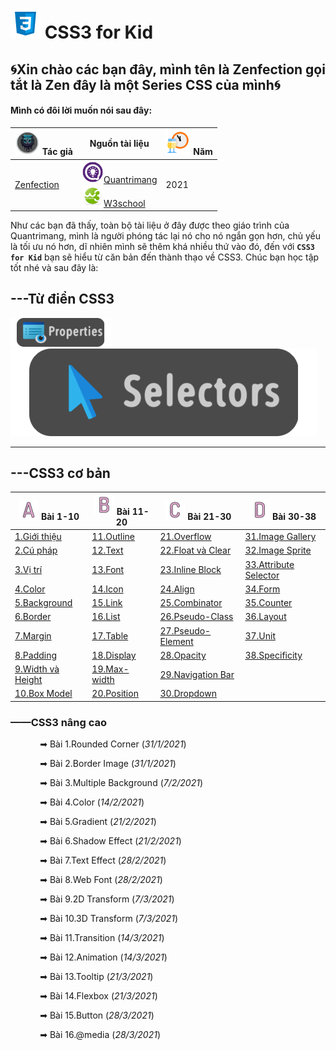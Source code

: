 # ![icons8-css3.png](https://raw.githubusercontent.com/Zenfection/Image/master/2021/01/21-21-56-39-icons8-css3.png) CSS3 for Kid

## 🌀Xin chào các bạn đây, mình tên là Zenfection gọi tắt là Zen đây là một Series CSS của mình🌀

#### Mình có đôi lời muốn nói sau đây:

| <img src="https://raw.githubusercontent.com/Zenfection/Image/master/2021/03/20-14-36-27-logo%20cat.png" title="" alt="logo cat.png" width="40"> Tác giả | Nguồn tài liệu                                                                                                                                                                                                                                                                                                                                                                             | <img src="https://raw.githubusercontent.com/Zenfection/Image/master/2021/03/20-13-59-20-icons8-new_year's_eve.png" title="" alt="icons8-new_year's_eve.png" width="40"> Năm |
| ------------------------------------------------------------------------------------------------------------------------------------------------------- | ------------------------------------------------------------------------------------------------------------------------------------------------------------------------------------------------------------------------------------------------------------------------------------------------------------------------------------------------------------------------------------------ | --------------------------------------------------------------------------------------------------------------------------------------------------------------------------- |
| [Zenfection](https://facebook.com/Zenfection)                                                                                                           | <img src="https://raw.githubusercontent.com/Zenfection/Image/master/2021/07/13-10-12-23-unnamed.png" title="" alt="unnamed.png" width="35">[Quantrimang](http://www.cit.ctu.edu.vn/)<br><img src="https://raw.githubusercontent.com/Zenfection/Image/master/2021/07/13-10-13-19-w3school.png" title="" alt="w3school.png" width="35">[W3school](https://www.w3schools.com/css/default.asp) | 2021                                                                                                                                                                        |

Như các bạn đã thấy, toàn bộ tài liệu ở đây được theo giáo trình của Quantrimang, mình là người phóng tác lại nó cho nó ngắn gọn hơn, chủ yếu là tối ưu nó hơn, dĩ nhiên mình sẽ thêm khá nhiều thứ vào đó, đến với **`CSS3 for Kid`** bạn sẽ hiểu từ căn bản đến thành thạo về CSS3. Chúc bạn học tập tốt nhé và sau đây là: 

## ---Từ điển CSS3

<a href="https://github.com/Zenfection/CSS/blob/master/Reference/Properties.md"><img src="https://raw.githubusercontent.com/Zenfection/Image/master/2021/07/13-13-39-42-property.png" width="160px"><a>
<a href="https://github.com/Zenfection/CSS/blob/master/Reference/Selectors.md"><img src="https://raw.githubusercontent.com/Zenfection/Image/master/2021/07/13-13-42-45-selectors.png"></a>

---

## ---CSS3 cơ bản

| ![icons8-a.png](https://raw.githubusercontent.com/Zenfection/Image/master/2021/07/13-10-18-55-icons8-a.png) Bài 1-10 | ![icons8-b.png](https://raw.githubusercontent.com/Zenfection/Image/master/2021/07/13-10-18-56-icons8-b.png) Bài 11-20 | ![icons8-c.png](https://raw.githubusercontent.com/Zenfection/Image/master/2021/07/13-10-18-58-icons8-c.png) Bài 21-30 | ![icons8-d.png](https://raw.githubusercontent.com/Zenfection/Image/master/2021/07/13-10-18-59-icons8-d.png) Bài 30-38 |
| -------------------------------------------------------------------------------------------------------------------- | --------------------------------------------------------------------------------------------------------------------- | --------------------------------------------------------------------------------------------------------------------- | --------------------------------------------------------------------------------------------------------------------- |
| [1.Giới thiệu](https://github.com/Zenfection/CSS/blob/master/BasicCSS/1.Gioithieu.md)                                | [11.Outline](https://github.com/Zenfection/CSS/blob/master/BasicCSS/11.Outline.md)                                    | [21.Overflow](https://github.com/Zenfection/CSS/blob/master/BasicCSS/21.Overflow.md)                                  | [31.Image Gallery](https://github.com/Zenfection/CSS/blob/master/BasicCSS/31.Image%20Gallery.md)                      |
| [2.Cú pháp](https://github.com/Zenfection/CSS/blob/master/BasicCSS/2.Cuphap.md)                                      | [12.Text](https://github.com/Zenfection/CSS/blob/master/BasicCSS/12.Text.md)                                          | [22.Float và Clear](https://github.com/Zenfection/CSS/blob/master/BasicCSS/22.Float%26Clear.md)                       | [32.Image Sprite](https://github.com/Zenfection/CSS/blob/master/BasicCSS/32.Image%20Sprite.md)                        |
| [3.Vị trí](https://github.com/Zenfection/CSS/blob/master/BasicCSS/3.Vitri.md)                                        | [13.Font](https://github.com/Zenfection/CSS/blob/master/BasicCSS/13.Font.md)                                          | [23.Inline Block](https://github.com/Zenfection/CSS/blob/master/BasicCSS/23.Inline%20Block.md)                        | [33.Attribute Selector](https://github.com/Zenfection/CSS/blob/master/BasicCSS/33.Attribute%20Selector.md)            |
| [4.Color](https://github.com/Zenfection/CSS/blob/master/BasicCSS/4.Color.md)                                         | [14.Icon](https://github.com/Zenfection/CSS/blob/master/BasicCSS/14.Icon.md)                                          | [24.Align](https://github.com/Zenfection/CSS/blob/master/BasicCSS/24.Align.md)                                        | [34.Form](https://github.com/Zenfection/CSS/blob/master/BasicCSS/34.Form.md)                                          |
| [5.Background](https://github.com/Zenfection/CSS/blob/master/BasicCSS/5.Background.md)                               | [15.Link](https://github.com/Zenfection/CSS/blob/master/BasicCSS/15.Link.md)                                          | [25.Combinator](https://github.com/Zenfection/CSS/blob/master/BasicCSS/25.Combinator.md)                              | [35.Counter](https://github.com/Zenfection/CSS/blob/master/BasicCSS/35.Counter.md)                                    |
| [6.Border](https://github.com/Zenfection/CSS/blob/master/BasicCSS/6.Border.md)                                       | [16.List](https://github.com/Zenfection/CSS/blob/master/BasicCSS/16.List.md)                                          | [26.Pseudo-Class](https://github.com/Zenfection/CSS/blob/master/BasicCSS/26.Pseudo-Class.md)                          | [36.Layout](https://github.com/Zenfection/CSS/blob/master/BasicCSS/36.Layout.md)                                      |
| [7.Margin](https://github.com/Zenfection/CSS/blob/master/BasicCSS/7.Margin.md)                                       | [17.Table](https://github.com/Zenfection/CSS/blob/master/BasicCSS/17.Table.md)                                        | [27.Pseudo-Element](https://github.com/Zenfection/CSS/blob/master/BasicCSS/27.Pseudo-Element.md)                      | [37.Unit](https://github.com/Zenfection/CSS/blob/master/BasicCSS/37.Unit.md)                                          |
| [8.Padding](https://github.com/Zenfection/CSS/blob/master/BasicCSS/8.Padding.md)                                     | [18.Display](https://github.com/Zenfection/CSS/blob/master/BasicCSS/18.Display.md)                                    | [28.Opacity](https://github.com/Zenfection/CSS/blob/master/BasicCSS/28.Opacity.md)                                    | [38.Specificity](https://github.com/Zenfection/CSS/blob/master/BasicCSS/38.Specificity.md)                            |
| [9.Width và Height](https://github.com/Zenfection/CSS/blob/master/BasicCSS/9.Width%26Height.md)                      | [19.Max-width](https://github.com/Zenfection/CSS/blob/master/BasicCSS/19.Max_width.md)                                | [29.Navigation Bar](https://github.com/Zenfection/CSS/blob/master/BasicCSS/29.Navigation%20Bar.md)                    |                                                                                                                       |
| [10.Box Model](https://github.com/Zenfection/CSS/blob/master/BasicCSS/10.Box%20Model.md)                             | [20.Position](https://github.com/Zenfection/CSS/blob/master/BasicCSS/20.Position.md)                                  | [30.Dropdown](https://github.com/Zenfection/CSS/blob/master/BasicCSS/30.Dropdown.md)                                  |                                                                                                                       |

### ——CSS3 nâng cao

            ➡ Bài 1.Rounded Corner (*31/1/2021*)

            ➡ Bài 2.Border Image (*31/1/2021*)

            ➡ Bài 3.Multiple Background (*7/2/2021*)

            ➡ Bài 4.Color (*14/2/2021*)

            ➡ Bài 5.Gradient (*21/2/2021*)

            ➡ Bài 6.Shadow Effect (*21/2/2021*)

            ➡ Bài 7.Text Effect (*28/2/2021*)

            ➡ Bài 8.Web Font (*28/2/2021*)

            ➡ Bài 9.2D Transform (*7/3/2021*)

            ➡ Bài 10.3D Transform (*7/3/2021*)

            ➡ Bài 11.Transition (*14/3/2021*)

            ➡ Bài 12.Animation (*14/3/2021*)

            ➡ Bài 13.Tooltip (*21/3/2021*)

            ➡ Bài 14.Flexbox (*21/3/2021*)

            ➡ Bài 15.Button (*28/3/2021*)

            ➡ Bài 16.@media (*28/3/2021*)
